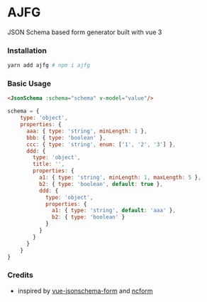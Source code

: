 # AJFG
JSON Schema based form generator built with vue 3

### Installation
```sh
yarn add ajfg # npm i ajfg
```

### Basic Usage
```html
<JsonSchema :schema="schema" v-model="value"/>
```
```js
schema = {
    type: 'object',
    properties: {
      aaa: { type: 'string', minLength: 1 },
      bbb: { type: 'boolean' },
      ccc: { type: 'string', enum: ['1', '2', '3'] },
      ddd: {
        type: 'object',
        title: '',
        properties: {
          a1: { type: 'string', minLength: 1, maxLength: 5 },
          b2: { type: 'boolean', default: true },
          ddd: {
            type: 'object',
            properties: {
              a1: { type: 'string', default: 'aaa' },
              b2: { type: 'boolean' }
            }
          }
        }
      }
    }
}
```

### Credits
- inspired by [vue-jsonschema-form](https://github.com/roma219/vue-jsonschema-form) and [ncform](https://github.com/ncform/ncform)